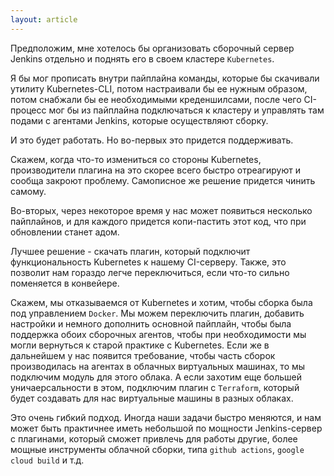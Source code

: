 ```yaml
---
layout: article
---
```

Предположим, мне хотелось бы организовать сборочный сервер Jenkins отдельно и поднять его в своем кластере `Kubernetes`.

Я бы мог прописать внутри пайплайна команды, которые бы скачивали утилиту Kubernetes-CLI, потом настраивали бы ее нужным образом, потом снабжали бы ее необходимыми креденшилcами, после чего CI-процесс мог бы из пайплайна подключаться к кластеру и управлять там подами с агентами Jenkins, которые осуществляют сборку.

И это будет работать. Но во-первых это придется поддерживать.

Скажем, когда что-то измениться со стороны Kubernetes, производители плагина на это скорее всего быстро отреагируют и сообща закроют проблему. Самописное же решение придется чинить самому.

Во-вторых, через некоторое время у нас может появиться несколько пайплайнов, и для каждого придется копи-пастить этот код, что при обновлении станет адом.

Лучшее решение - скачать плагин, который подключит функциональность Kubernetes к нашему CI-серверу. Также, это позволит нам гораздо легче переключиться, если что-то сильно поменяется в конвейере.

Скажем, мы отказываемся от Kubernetes и хотим, чтобы сборка была под управлением `Docker`. Мы можем переключить плагин, добавить настройки и немного дополнить основной пайплайн, чтобы была поддержка обоих сборочных агентов, чтобы при необходимости мы могли вернуться к старой практике с Kubernetes. Если же в дальнейшем у нас появится требование, чтобы часть сборок производилась на агентах в облачных виртуальных машинах, то мы подключим модуль для этого облака. А если захотим еще большей уничаерсальности в этом, подключим плагин с `Terraform`, который будет создавать для нас виртуальные машины в разных облаках.

Это очень гибкий подход. Иногда наши задачи быстро меняются, и нам может быть практичнее иметь небольшой по мощности Jenkins-сервер с плагинами, который cможет привлечь для работы другие, более мощные инструменты облачной сборки, типа `github actions`, `google cloud build` и т.д.
